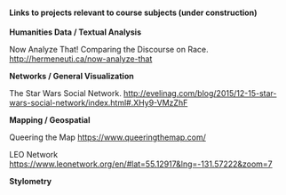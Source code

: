 #### Links to projects relevant to course subjects (under construction)

**Humanities Data / Textual Analysis**

Now Analyze That! Comparing the Discourse on Race. http://hermeneuti.ca/now-analyze-that 

**Networks / General Visualization**

The Star Wars Social Network. http://evelinag.com/blog/2015/12-15-star-wars-social-network/index.html#.XHy9-VMzZhF 

**Mapping / Geospatial**

Queering the Map https://www.queeringthemap.com/

LEO Network https://www.leonetwork.org/en/#lat=55.12917&lng=-131.57222&zoom=7

**Stylometry**
